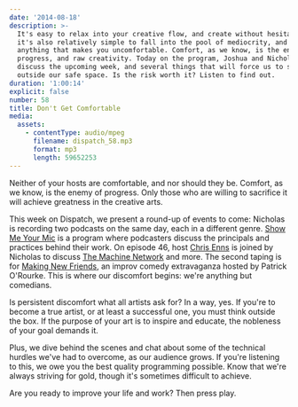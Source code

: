 ```yaml
---
date: '2014-08-18'
description: >-
  It's easy to relax into your creative flow, and create without hesitation. But
  it's also relatively simple to fall into the pool of mediocrity, and avoid
  anything that makes you uncomfortable. Comfort, as we know, is the enemy of
  progress, and raw creativity. Today on the program, Joshua and Nicholas
  discuss the upcoming week, and several things that will force us to step
  outside our safe space. Is the risk worth it? Listen to find out.
duration: '1:00:14'
explicit: false
number: 58
title: Don't Get Comfortable
media:
  assets:
    - contentType: audio/mpeg
      filename: dispatch_58.mp3
      format: mp3
      length: 59652253
---
```

Neither of your hosts are comfortable, and nor should they be. Comfort, as we know, is the enemy of progress. Only those who are willing to sacrifice it will achieve greatness in the creative arts.

This week on Dispatch, we present a round-up of events to come: Nicholas is recording two podcasts on the same day, each in a different genre. [Show Me Your Mic](http://goodstuff.fm/smym/46) is a program where podcasters discuss the principals and practices behind their work. On episode 46, host [Chris Enns](http://twitter.com/iChris) is joined by Nicholas to discuss [The Machine Network](http://nicholaswyoung.com) and more. The second taping is for [Making New Friends](http://peachesandhotsauce.com/category/podcasts/making-new-friends), an improv comedy extravaganza hosted by Patrick O'Rourke. This is where our discomfort begins: we're anything but comedians.

Is persistent discomfort what all artists ask for? In a way, yes. If you're to become a true artist, or at least a successful one, you must think outside the box. If the purpose of your art is to inspire and educate, the nobleness of your goal demands it.

Plus, we dive behind the scenes and chat about some of the technical hurdles we've had to overcome, as our audience grows. If you're listening to this, we owe you the best quality programming possible. Know that we're always striving for gold, though it's sometimes difficult to achieve.

Are you ready to improve your life and work? Then press play.
